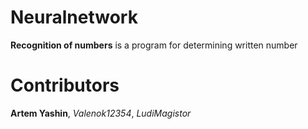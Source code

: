 # Neuralnetwork

**Recognition of numbers** is a program for determining written number
# 
# Contributors #
**Artem Yashin**,
*Valenok12354*,
*LudiMagistor*
